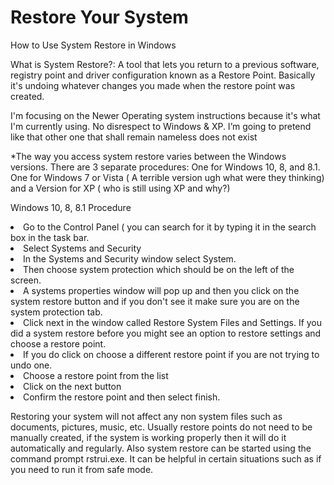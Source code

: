 #  Restore Your System
How to Use System Restore in Windows

What is System Restore?: A tool that lets you return to a previous software, registry point and driver configuration known as a Restore Point. Basically it's undoing whatever changes you made when the restore point was created.

I'm focusing on the Newer Operating system instructions because it's what I'm currently using. No disrespect to Windows & XP. I’m going to pretend like that other one that shall remain nameless does not exist 

*The way you access system restore varies between the Windows versions. There are 3 separate procedures: One for Windows 10, 8, and 8.1. One for Windows 7 or Vista ( A terrible version ugh what were they thinking) and a Version for XP ( who is still using XP and why?)

Windows 10, 8, 8.1 Procedure 
<o1>
<li> Go to the Control Panel ( you can search for it by typing it in the search box in the task bar.</li>
  <li>Select Systems and Security </li>
<li>In the Systems and Security window select System.</li>
  <li>Then choose system protection which should be on the left of the screen.</li>
<li>A systems properties window will pop up and then you click on the system restore button and if you don't see it make sure you are on the system protection tab.</li>
<li>Click next in the window called Restore System Files and Settings. If you did a system restore before you might see an option to restore settings and choose a restore point.</li>
  <li>If you do click on choose a different restore point if you are not trying to undo one.</li>
  <li>Choose a restore point from the list</li>
  <li>Click on the next button</li>
  <li>Confirm the restore point and then select finish.</li>
  </o1>

Restoring your system will not affect any non system files such as documents, pictures, music, etc. 
Usually restore points do not need to be manually created, if the system is working properly then it will do it automatically and regularly.
Also system restore can be started using the command prompt rstrui.exe. It can be helpful in certain situations such as if you need to run it from safe mode.
